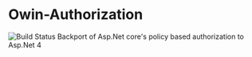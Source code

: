 # Owin-Authorization
![Build Status](https://davidparks8.visualstudio.com/_apis/public/build/definitions/ae37acab-ad85-4e44-8b7c-ff852d94c49d/1/badge)
Backport of Asp.Net core's policy based authorization to Asp.Net 4
